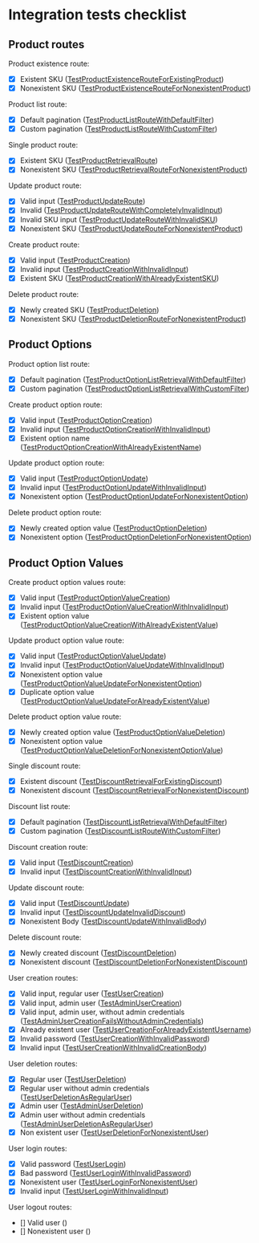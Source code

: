# Integration tests checklist

## Product routes

Product existence route:

- [x] Existent SKU ([TestProductExistenceRouteForExistingProduct](https://github.com/dairycart/dairycart/blob/master/integration_tests/products_test.go#L85-L93))
- [x] Nonexistent SKU ([TestProductExistenceRouteForNonexistentProduct](https://github.com/dairycart/dairycart/blob/master/integration_tests/products_test.go#L95-L103))

Product list route:

- [x] Default pagination ([TestProductListRouteWithDefaultFilter](https://github.com/dairycart/dairycart/blob/master/integration_tests/products_test.go#L158-L169))
- [x] Custom pagination ([TestProductListRouteWithCustomFilter](https://github.com/dairycart/dairycart/blob/master/integration_tests/products_test.go#L171-L185))

Single product route:

- [x] Existent SKU ([TestProductRetrievalRoute](https://github.com/dairycart/dairycart/blob/master/integration_tests/products_test.go#L121-L156))
- [x] Nonexistent SKU ([TestProductRetrievalRouteForNonexistentProduct](https://github.com/dairycart/dairycart/blob/master/integration_tests/products_test.go#L105-L119))

Update product route:

- [x] Valid input ([TestProductUpdateRoute](https://github.com/dairycart/dairycart/blob/master/integration_tests/products_test.go#L187-L256))
- [x] Invalid  ([TestProductUpdateRouteWithCompletelyInvalidInput](https://github.com/dairycart/dairycart/blob/master/integration_tests/products_test.go#L258-L266))
- [x] Invalid SKU input ([TestProductUpdateRouteWithInvalidSKU](https://github.com/dairycart/dairycart/blob/master/integration_tests/products_test.go#L268-L274))
- [x] Nonexistent SKU ([TestProductUpdateRouteForNonexistentProduct](https://github.com/dairycart/dairycart/blob/master/integration_tests/products_test.go#L276-L291))

Create product route:

- [x] Valid input ([TestProductCreation](https://github.com/dairycart/dairycart/blob/master/integration_tests/products_test.go#L293-L352))
- [x] Invalid input ([TestProductCreationWithInvalidInput](https://github.com/dairycart/dairycart/blob/master/integration_tests/products_test.go#L446-L454))
- [x] Existent SKU ([TestProductCreationWithAlreadyExistentSKU](https://github.com/dairycart/dairycart/blob/master/integration_tests/products_test.go#L404-L444))

Delete product route:

- [x] Newly created SKU ([TestProductDeletion](https://github.com/dairycart/dairycart/blob/master/integration_tests/products_test.go#L354-L386))
- [x] Nonexistent SKU ([TestProductDeletionRouteForNonexistentProduct](https://github.com/dairycart/dairycart/blob/master/integration_tests/products_test.go#L388-L402))

## Product Options

Product option list route:

- [x] Default pagination ([TestProductOptionListRetrievalWithDefaultFilter](https://github.com/dairycart/dairycart/blob/master/integration_tests/products_test.go#L456-L468))
- [x] Custom pagination ([TestProductOptionListRetrievalWithCustomFilter](https://github.com/dairycart/dairycart/blob/master/integration_tests/products_test.go#L470-L486))

Create product option route:

- [x] Valid input ([TestProductOptionCreation](https://github.com/dairycart/dairycart/blob/master/integration_tests/products_test.go#L488-L541))
- [x] Invalid input ([TestProductOptionCreationWithInvalidInput](https://github.com/dairycart/dairycart/blob/master/integration_tests/products_test.go#L592-L600))
- [x] Existent option name ([TestProductOptionCreationWithAlreadyExistentName](https://github.com/dairycart/dairycart/blob/master/integration_tests/products_test.go#L602-L647))

Update product option route:

- [x] Valid input ([TestProductOptionUpdate](https://github.com/dairycart/dairycart/blob/master/integration_tests/products_test.go#L649-L707))
- [x] Invalid input ([TestProductOptionUpdateWithInvalidInput](https://github.com/dairycart/dairycart/blob/master/integration_tests/products_test.go#L709-L718))
- [x] Nonexistent option ([TestProductOptionUpdateForNonexistentOption](https://github.com/dairycart/dairycart/blob/master/integration_tests/products_test.go#L720-L737))

Delete product option route:

- [x] Newly created option value ([TestProductOptionDeletion](https://github.com/dairycart/dairycart/blob/master/integration_tests/products_test.go#L543-L578))
- [x] Nonexistent option ([TestProductOptionDeletionForNonexistentOption](https://github.com/dairycart/dairycart/blob/master/integration_tests/products_test.go#L580-L590))

## Product Option Values

Create product option values route:

- [x] Valid input ([TestProductOptionValueCreation](https://github.com/dairycart/dairycart/blob/master/integration_tests/products_test.go#L739-L779))
- [x] Invalid input ([TestProductOptionValueCreationWithInvalidInput](https://github.com/dairycart/dairycart/blob/master/integration_tests/products_test.go#L885-L893))
- [x] Existent option value ([TestProductOptionValueCreationWithAlreadyExistentValue](https://github.com/dairycart/dairycart/blob/master/integration_tests/products_test.go#L895-L912))

Update product option value route:

- [x] Valid input ([TestProductOptionValueUpdate](https://github.com/dairycart/dairycart/blob/master/integration_tests/products_test.go#L781-L835))
- [x] Invalid input ([TestProductOptionValueUpdateWithInvalidInput](https://github.com/dairycart/dairycart/blob/master/integration_tests/products_test.go#L914-L923))
- [x] Nonexistent option value ([TestProductOptionValueUpdateForNonexistentOption](https://github.com/dairycart/dairycart/blob/master/integration_tests/products_test.go#L925-L943))
- [x] Duplicate option value ([TestProductOptionValueUpdateForAlreadyExistentValue](https://github.com/dairycart/dairycart/blob/master/integration_tests/products_test.go#L945-L962))

Delete product option value route:

- [x] Newly created option value ([TestProductOptionValueDeletion](https://github.com/dairycart/dairycart/blob/master/integration_tests/products_test.go#L837-L871))
- [x] Nonexistent option value ([TestProductOptionValueDeletionForNonexistentOptionValue](https://github.com/dairycart/dairycart/blob/master/integration_tests/products_test.go#L873-L883))

Single discount route:

- [x] Existent discount ([TestDiscountRetrievalForExistingDiscount](https://github.com/dairycart/dairycart/blob/master/integration_tests/pricing_test.go#L44-L65))
- [x] Nonexistent discount ([TestDiscountRetrievalForNonexistentDiscount](https://github.com/dairycart/dairycart/blob/master/integration_tests/pricing_test.go#L67-L83))

Discount list route:

- [x] Default pagination ([TestDiscountListRetrievalWithDefaultFilter](https://github.com/dairycart/dairycart/blob/master/integration_tests/pricing_test.go#L85-L96))
- [x] Custom pagination ([TestDiscountListRouteWithCustomFilter](https://github.com/dairycart/dairycart/blob/master/integration_tests/pricing_test.go#L98-L112))

Discount creation route:

- [x] Valid input ([TestDiscountCreation](https://github.com/dairycart/dairycart/blob/master/integration_tests/pricing_test.go#L114-L163))
- [x] Invalid input ([TestDiscountCreationWithInvalidInput](https://github.com/dairycart/dairycart/blob/master/integration_tests/pricing_test.go#L215-L224))

Update discount route:

- [x] Valid input ([TestDiscountUpdate](https://github.com/dairycart/dairycart/blob/master/integration_tests/pricing_test.go#L226-L289))
- [x] Invalid input ([TestDiscountUpdateInvalidDiscount](https://github.com/dairycart/dairycart/blob/master/integration_tests/pricing_test.go#L291-L297))
- [x] Nonexistent Body ([TestDiscountUpdateWithInvalidBody](https://github.com/dairycart/dairycart/blob/master/integration_tests/pricing_test.go#L299-L304))

Delete discount route:

- [x] Newly created discount ([TestDiscountDeletion](https://github.com/dairycart/dairycart/blob/master/integration_tests/pricing_test.go#L165-L201))
- [x] Nonexistent discount ([TestDiscountDeletionForNonexistentDiscount](https://github.com/dairycart/dairycart/blob/master/integration_tests/pricing_test.go#L203-L213))

User creation routes:

- [x] Valid input, regular user ([TestUserCreation](https://github.com/dairycart/dairycart/blob/master/integration_tests/auth_test.go#L27-L60))
- [x] Valid input, admin user ([TestAdminUserCreation](https://github.com/dairycart/dairycart/blob/master/integration_tests/auth_test.go#L92-L125))
- [x] Valid input, admin user, without admin credentials ([TestAdminUserCreationFailsWithoutAdminCredentials](https://github.com/dairycart/dairycart/blob/master/integration_tests/auth_test.go#L127-L134))
- [x] Already existent user ([TestUserCreationForAlreadyExistentUsername](https://github.com/dairycart/dairycart/blob/master/integration_tests/auth_test.go#L136-L180))
- [x] Invalid password ([TestUserCreationWithInvalidPassword](https://github.com/dairycart/dairycart/blob/master/integration_tests/auth_test.go#L62-L77))
- [x] Invalid input ([TestUserCreationWithInvalidCreationBody](https://github.com/dairycart/dairycart/blob/master/integration_tests/auth_test.go#L79-L90))

User deletion routes:

- [x] Regular user ([TestUserDeletion](https://github.com/dairycart/dairycart/blob/master/integration_tests/auth_test.go#L182-L214))
- [x] Regular user without admin credentials ([TestUserDeletionAsRegularUser](https://github.com/dairycart/dairycart/blob/master/integration_tests/auth_test.go#L228-L262))
- [x] Admin user ([TestAdminUserDeletion](https://github.com/dairycart/dairycart/blob/master/integration_tests/auth_test.go#L264-L296))
- [x] Admin user without admin credentials ([TestAdminUserDeletionAsRegularUser](https://github.com/dairycart/dairycart/blob/master/integration_tests/auth_test.go#L298-L332))
- [x] Non existent user ([TestUserDeletionForNonexistentUser](https://github.com/dairycart/dairycart/blob/master/integration_tests/auth_test.go#L216-L226))

User login routes:

- [x] Valid password ([TestUserLogin](https://github.com/dairycart/dairycart/blob/master/integration_tests/auth_test.go#L334-L391))
- [x] Bad password ([TestUserLoginWithInvalidPassword](https://github.com/dairycart/dairycart/blob/master/integration_tests/auth_test.go#L393-L450))
- [x] Nonexistent user ([TestUserLoginForNonexistentUser](https://github.com/dairycart/dairycart/blob/master/integration_tests/auth_test.go#L463-L471))
- [x] Invalid input ([TestUserLoginWithInvalidInput](https://github.com/dairycart/dairycart/blob/master/integration_tests/auth_test.go#L452-L461))

User logout routes:

- [] Valid user ()
- [] Nonexistent user ()
